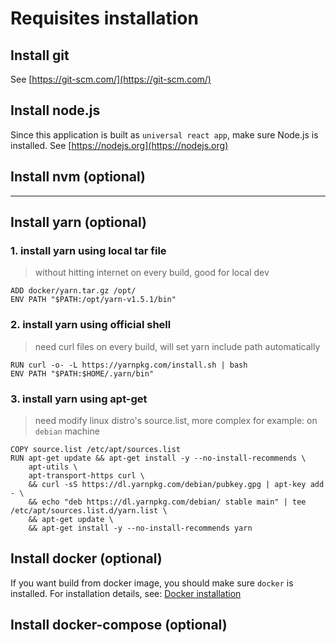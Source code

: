 # Requisites installation

## Install git
See [https://git-scm.com/](https://git-scm.com/)

## Install node.js
Since this application is built as `universal react app`, make sure Node.js is installed.
See [https://nodejs.org](https://nodejs.org)

## Install nvm (optional)

---

## Install yarn (optional)

### 1. install yarn using local tar file
> without hitting internet on every build, good for local dev

```shell
ADD docker/yarn.tar.gz /opt/
ENV PATH "$PATH:/opt/yarn-v1.5.1/bin"
```

### 2. install yarn using official shell
> need curl files on every build, will set yarn include path automatically

```shell
RUN curl -o- -L https://yarnpkg.com/install.sh | bash
ENV PATH "$PATH:$HOME/.yarn/bin"
```

### 3. install yarn using apt-get
> need modify linux distro's source.list, more complex
> for example: on `debian` machine

```shell
COPY source.list /etc/apt/sources.list
RUN apt-get update && apt-get install -y --no-install-recommends \
    apt-utils \
    apt-transport-https curl \
    && curl -sS https://dl.yarnpkg.com/debian/pubkey.gpg | apt-key add - \
    && echo "deb https://dl.yarnpkg.com/debian/ stable main" | tee /etc/apt/sources.list.d/yarn.list \
    && apt-get update \
    && apt-get install -y --no-install-recommends yarn
```

## Install docker (optional)
If you want build from docker image, you should make sure `docker` is installed.
For installation details, see: [Docker installation](https://docs.docker.com/install/)

## Install docker-compose (optional)

